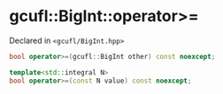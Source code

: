 # gcufl::BigInt::operator>=
Declared in `<gcufl/BigInt.hpp>`
```cpp
bool operator>=(gcufl::BigInt other) const noexcept;

template<std::integral N>
bool operator>=(const N value) const noexcept;
```
